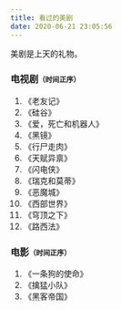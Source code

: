```yaml
---
title: 看过的美剧
date: 2020-06-21 23:05:56
---
```


美剧是上天的礼物。

<h3>电视剧<span style="font-size:75%;">（时间正序）</span></h3>

<ol>
    <li>《老友记》</li>
    <li>《硅谷》</li>
    <li>《爱，死亡和机器人》</li>
    <li>《黑镜》</li>
    <li>《行尸走肉》</li>
    <li>《天赋异禀》</li>
    <li>《闪电侠》</li>
    <li>《瑞克和莫蒂》</li>
    <li>《恶魔城》</li>
    <li>《西部世界》</li>
    <li>《穹顶之下》</li>
    <li>《路西法》</li>
</ol>

<h3>电影<span style="font-size:75%;">（时间正序）</span></h3>

<ol>
    <li>《一条狗的使命》</li>
    <li>《擒猛小队》</li>
    <li>《黑客帝国》</li>
</ol>

